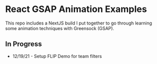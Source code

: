 # React GSAP Animation Examples 

This repo includes a NextJS build I put together to go through learning some animation techniques with Greensock (GSAP). 

## In Progress
- 12/19/21 - Setup FLIP Demo for team filters